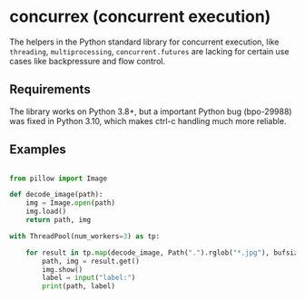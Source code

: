 # concurrex (concurrent execution)

The helpers in the Python standard library for concurrent execution, like `threading`, `multiprocessing`, `concurrent.futures` are lacking for certain use cases like backpressure and flow control.

## Requirements

The library works on Python 3.8+, but a important Python bug (bpo-29988) was fixed in Python 3.10, which makes ctrl-c handling much more reliable.

## Examples

```python

from pillow import Image

def decode_image(path):
	img = Image.open(path)
	img.load()
	return path, img

with ThreadPool(num_workers=3) as tp:

	for result in tp.map(decode_image, Path(".").rglob("*.jpg"), bufsize=10)
		path, img = result.get()
		img.show()
		label = input("label:")
		print(path, label)
```
